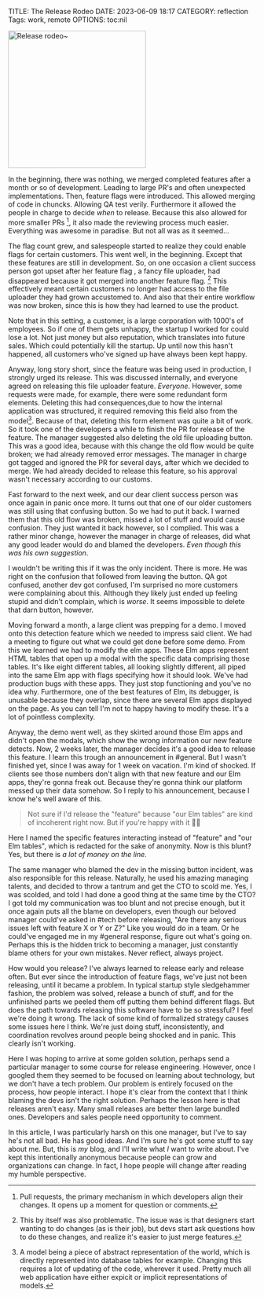 TITLE: The Release Rodeo
DATE: 2023-06-09 18:17
CATEGORY: reflection
Tags: work, remote
OPTIONS: toc:nil

<style>
img[src="/images/2023/release-rodeo.png"]{
  height: 20em;
}
</style>

![Release rodeo~](/images/2023/release-rodeo.png)

In the beginning, there was nothing,
we merged completed features after a month or so of development.
Leading to large PR's and often unexpected implementations.
Then, feature flags were introduced.
This allowed merging of code in chuncks.
Allowing QA test verily.
Furthermore it allowed the people in charge to decide *when* to release.
Because this also allowed for more smaller PRs [^PR],
it also made the reviewing process much easier.
Everything was awesome in paradise.
But not all was as it seemed...

[^PR]: Pull requests, the primary mechanism in which developers align their changes.
       It opens up a moment for question or comments.

The flag count grew,
and salespeople started to realize they could enable flags for certain customers.
This went well, in the beginning.
Except that these features are still in development.
So, on one occasion a client success person got upset after her feature flag
, a fancy file uploader,
had disappeared because it got merged into another feature flag. [^problem]
This effectively meant certain customers no longer had access to the file uploader
they had grown accustomed to.
And also that their entire workflow was now broken,
since this is how they had learned to use the product.

[^problem]: This by itself was also problematic.
            The issue was is that designers start wanting to do changes (as is their job),
            but devs start ask questions how to do these changes,
            and realize it's easier to just merge features.

Note that in this setting, a customer, is a large corporation with 1000's of employees.
So if one of them gets unhappy,
the startup I worked for could lose a lot.
Not just money but also reputation, which translates into future sales.
Which could potentially kill the startup.
Up until now this hasn't happened,
all customers who've signed up have always been kept happy.

Anyway, long story short, since the feature was being used in production,
I strongly urged its release.
This was discussed internally,
and everyone agreed on releasing this file uploader feature.
*Everyone*. However, some requests were made, for example, there were some redundant form elements.
Deleting this had consequences,due to how the internal application was structured,
it required removing this field also from the model[^model].
Because of that, deleting this form element was quite a bit of work.
So it took one of the developers a while to finish the PR for release of the feature.
The manager suggested also deleting the old file uploading button.
This was a good idea,
because with this change the old flow would be quite broken;
we had already removed error messages.
The manager in charge got tagged and ignored the PR for several days,
after which we decided to merge.
We had already decided to release this feature,
so his approval wasn't necessary according to our customs.

Fast forward to the next week,
and our dear client success person was once again in panic once more.
It turns out that one of our older customers was still using that confusing button.
So we had to put it back.
I warned them that this old flow was broken,
missed a lot of stuff and would cause confusion.
They just wanted it back however, so I complied.
This was a rather minor change,
however the manager in charge of releases,
did what any good leader would do and blamed the developers.
*Even though this was his own suggestion*.

I wouldn't be writing this if it was the only incident.
There is more.
He was right on the confusion that followed from leaving the button.
QA got confused, another dev got confused, I'm surprised no more customers were complaining about this.
Although they likely just ended up feeling stupid and didn't complain, which is *worse*.
It seems impossible to delete that darn button, however.

Moving forward a month, a large client was prepping for a demo.
I moved onto this detection feature which we needed to impress said client.
We had a meeting to figure out what we could get done before some demo.
From this we learned we had to modify the elm apps.
These Elm apps represent HTML tables that open up a modal with the specific data comprising those tables.
It's like eight different tables, all looking slightly different,
all piped into the same Elm app with flags specifying how it should look.
We've had production bugs with these apps.
They just stop functioning and you've no idea why.
Furthermore, one of the best features of Elm,
its debugger, is unusable because they overlap,
since there are several Elm apps displayed on the page.
As you can tell I'm not to happy having to modify these.
It's a lot of pointless complexity.

Anyway, the demo went well,
as they skirted around those Elm apps and didn't open the modals,
which show the wrong information our new feature detects.
Now, 2 weeks later, the manager decides it's a good idea to release this feature.
I learn this trough an announcement in #general.
But I wasn't finished yet, since I was away for 1 week on vacation.
I'm kind of shocked.
If clients see those numbers don't align with that new feature and our Elm apps,
they're gonna freak out.
Because they're gonna think our platform messed up their data somehow.
So I reply to his announcement, because I know he's well aware of this.

> Not sure if I'd release the "feature" because "our Elm tables" are kind of incoherent right now. But if you're happy with it 🤷‍♂️

Here I named the specific features interacting instead of "feature" and "our Elm tables", which is redacted for the sake of anonymity.
Now is this blunt? Yes, but there is *a lot of money on the line*.

The same manager who blamed the dev in the missing button incident,
was also responsible for this release.
Naturally, he used his amazing managing talents,
and decided to throw a tantrum and get the CTO to scold me.
Yes, I was scolded, and told I had done a good thing at the same time by the CTO?
I got told my communication was too blunt and not precise enough,
but it once again puts all the blame on developers,
even though our beloved manager could've asked in #tech before releasing,
"Are there any serious issues left with feature X or Y or Z?"
Like you would do in a team.
Or he could've engaged me in my #general response, figure out what's going on.
Perhaps this is the hidden trick to becoming a manager,
just constantly blame others for your own mistakes.
Never reflect, always project.

How would you release?
I've always learned to release early and release often.
But ever since the introduction of feature flags,
we've just not been releasing, until it became a problem.
In typical startup style sledgehammer fashion,
the problem was solved, release a bunch of stuff,
and for the unfinished parts we peeled them off putting them behind different flags.
But does the path towards releasing this software have to be so stressful?
I feel we're doing it wrong.
The lack of some kind of formalized strategy causes some issues here I think.
We're just doing stuff, inconsistently, and coordination revolves around people being shocked and in panic.
This clearly isn't working.

Here I was hoping to arrive at some golden solution, perhaps send a particular manager to some course for release engineering.
However, once I googled them they seemed to be focused on learning about technology, but we don't have a tech problem.
Our problem is entirely focused on the process, how people interact.
I hope it's clear from the context that I think blaming the devs isn't the right solution.
Perhaps the lesson here is that releases aren't easy.
Many small releases are better then large bundled ones.
Developers and sales people need opportunity to comment.

In this article, I was particularly harsh on this one manager, but I've to say he's not all bad.
He has good ideas.
And I'm sure he's got some stuff to say about me.
But, this is *my* blog, and I'll write what *I* want to write about.
I've kept this intentionally anonymous because people can grow and organizations can change.
In fact, I hope people will change after reading my humble perspective.

[^model]: A model being a piece of abstract representation of the world, which is directly represented into database tables for example. Changing this requires a lot of updating of the code, wherever it used. Pretty much all web application have either expicit or implicit representations of models.


